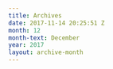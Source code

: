 ```yaml
---
title: Archives
date: 2017-11-14 20:25:51 Z
month: 12
month-text: December
year: 2017
layout: archive-month
---
```


